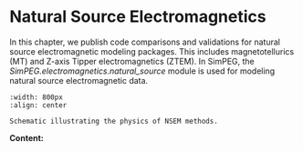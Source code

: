 Natural Source Electromagnetics
===============================

In this chapter, we publish code comparisons and validations for natural source electromagnetic modeling packages.
This includes magnetotellurics (MT) and Z-axis Tipper electromagnetics (ZTEM).
In SimPEG, the *SimPEG.electromagnetics.natural_source* module is used for modeling natural source electromagnetic data.

```{figure} ../assets/section_images/nsem_physics.png
:width: 800px
:align: center

Schematic illustrating the physics of NSEM methods.
```

**Content:**
